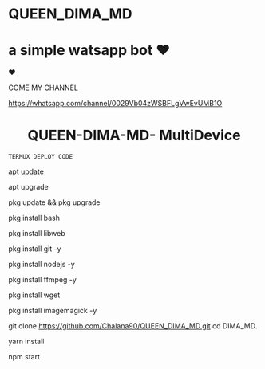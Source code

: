 # QUEEN_DIMA_MD
# a simple watsapp bot  ❤

❤

COME MY CHANNEL 

https://whatsapp.com/channel/0029Vb04zWSBFLgVwEvUMB1O

<h1 align="center">QUEEN-DIMA-MD- MultiDevice</h1>

`TERMUX DEPLOY CODE`


apt update

apt upgrade

pkg update && pkg upgrade

pkg install bash

pkg install libweb

pkg install git -y

pkg install nodejs -y 

pkg install ffmpeg -y 

pkg install wget

pkg install imagemagick -y

git clone https://github.com/Chalana90/QUEEN_DIMA_MD.git
cd DIMA_MD.

yarn install

npm start


